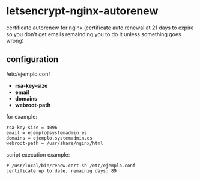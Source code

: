 # letsencrypt-nginx-autorenew

certificate autorenew for nginx (certificate auto renewal at 21 days to expire so you don't get emails remainding you to do it unless something goes wrong)

## configuration

/etc/ejemplo.conf

* **rsa-key-size**
* **email**
* **domains**
* **webroot-path**

for example:

```
rsa-key-size = 4096
email = ejemplo@systemadmin.es
domains = ejemplo.systemadmin.es
webroot-path = /usr/share/nginx/html
```

script execution example:

```
# /usr/local/bin/renew.cert.sh /etc/ejemplo.conf
certificate up to date, remainig days: 89
```
